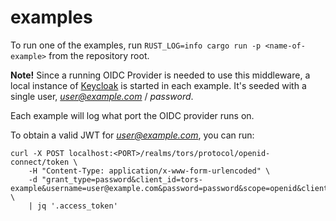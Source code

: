 # examples

To run one of the examples, run `RUST_LOG=info cargo run -p <name-of-example>` from the repository root.

**Note!** Since a running OIDC Provider is needed to use this middleware, a local instance of [Keycloak](https://www.keycloak.org/) is started in each example.
It's seeded with a single user, *user@example.com* / *password*.

Each example will log what port the OIDC provider runs on.

To obtain a valid JWT for *user@example.com*, you can run:

```text
curl -X POST localhost:<PORT>/realms/tors/protocol/openid-connect/token \
    -H "Content-Type: application/x-www-form-urlencoded" \
    -d "grant_type=password&client_id=tors-example&username=user@example.com&password=password&scope=openid&client_secret=SGkkbV1nCLfKfr0Zxyig6isRgT1RdK2q" \
    | jq '.access_token'
```

